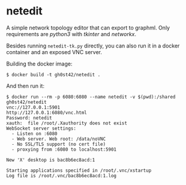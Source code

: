 netedit
=======

A simple network topology editor that can export to graphml.
Only requirements are *python3* with *tkinter* and *networkx*.

Besides running `netedit-tk.py` directly, you can also run it in a docker container and an exposed VNC server.

Building the docker image:
```
$ docker build -t gh0st42/netedit .
```

And then run it:
```
$ docker run --rm -p 6080:6080 --name netedit -v $(pwd):/shared gh0st42/netedit
vnc://127.0.0.1:5901
http://127.0.0.1:6080/vnc.html
Password: netedit
xauth:  file /root/.Xauthority does not exist
WebSocket server settings:
  - Listen on :6080
  - Web server. Web root: /data/noVNC
  - No SSL/TLS support (no cert file)
  - proxying from :6080 to localhost:5901

New 'X' desktop is bac8b6ec8acd:1

Starting applications specified in /root/.vnc/xstartup
Log file is /root/.vnc/bac8b6ec8acd:1.log

```
